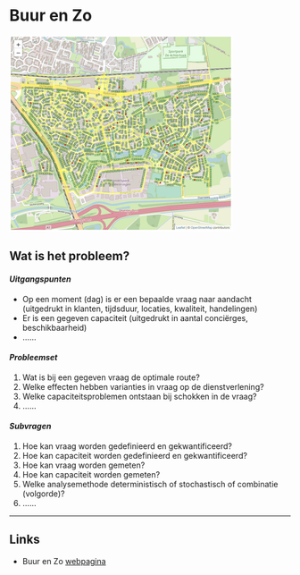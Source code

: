 # Buur en Zo

[![deventer](deventer.png)](https://buurenzo.github.io/deventerdemo/)

## Wat is het probleem?

#### *Uitgangspunten*

- Op een moment (dag) is er een bepaalde vraag naar aandacht (uitgedrukt in klanten, tijdsduur, locaties, kwaliteit, handelingen)
- Er is een gegeven capaciteit (uitgedrukt in aantal conciërges, beschikbaarheid)
- ......

#### *Probleemset*

1. Wat is bij een gegeven vraag de optimale route?
2. Welke effecten hebben varianties in vraag op de dienstverlening?
3. Welke capaciteitsproblemen ontstaan bij schokken in de vraag?
4. ......

#### *Subvragen*

1. Hoe kan vraag worden gedefinieerd en gekwantificeerd?
2. Hoe kan capaciteit worden gedefinieerd en gekwantificeerd?
3. Hoe kan vraag worden gemeten?
4. Hoe kan capaciteit worden gemeten?
5. Welke analysemethode deterministisch of stochastisch of combinatie (volgorde)?
6. ......

----
## Links
- Buur en Zo [webpagina](buurenzo.nl)
